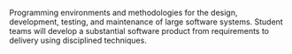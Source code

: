 Programming environments and methodologies for the design, development, testing, and maintenance of large software systems. Student teams will develop a substantial software product from requirements to delivery using disciplined techniques. 
